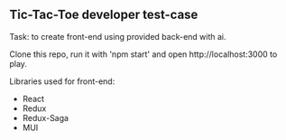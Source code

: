 Tic-Tac-Toe developer test-case
----

Task: to create front-end using provided back-end with ai.

Clone this repo, run it with 'npm start' and open http://localhost:3000 to play.

Libraries used for front-end:
- React
- Redux
- Redux-Saga
- MUI

